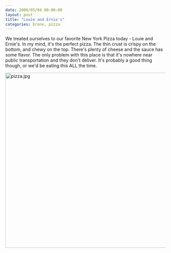 ```yaml
---
date: 2006/05/04 00:00:00
layout: post
title: "Louie and Ernie's"
categories: bronx, pizza
---
```


We treated ourselves to our favorite New York Pizza today - Louie and Ernie's. In my mind, it's the perfect pizza. The thin crust is crispy on the bottom, and chewy on the top. There's plenty of cheese and the sauce has some flavor. The only problem with this place is that it's nowhere near public transportation and they don't deliver. It's probably a good thing though, or we'd be eating this ALL the time.

<img src="http://kurup.org/photo/images/63578/pizza.jpg" width="550" alt="pizza.jpg" />